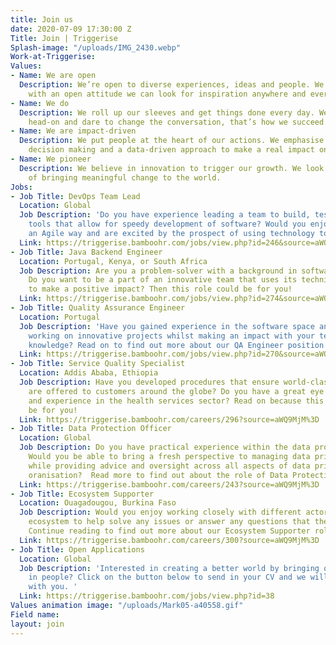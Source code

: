 ```yaml
---
title: Join us
date: 2020-07-09 17:30:00 Z
Title: Join | Triggerise
Splash-image: "/uploads/IMG_2430.webp"
Work-at-Triggerise: 
Values:
- Name: We are open
  Description: We’re open to diverse experiences, ideas and people. We believe that
    with an open attitude we can look for inspiration anywhere and everywhere.
- Name: We do
  Description: We roll up our sleeves and get things done every day. We tackle challenges
    head-on and dare to change the conversation, that’s how we succeed.
- Name: We are impact-driven
  Description: We put people at the heart of our actions. We emphasise evidence-based
    decision making and a data-driven approach to make a real impact on the ground.
- Name: We pioneer
  Description: We believe in innovation to trigger our growth. We look for new possibilities
    of bringing meaningful change to the world.
Jobs:
- Job Title: DevOps Team Lead
  Location: Global
  Job Description: 'Do you have experience leading a team to build, test & maintain
    tools that allow for speedy development of software? Would you enjoy working in
    an Agile way and are excited by the prospect of using technology to create impact. '
  Link: https://triggerise.bamboohr.com/jobs/view.php?id=246&source=aWQ9MjM%3D
- Job Title: Java Backend Engineer
  Location: Portugal, Kenya, or South Africa
  Job Description: Are you a problem-solver with a background in software development?
    Do you want to be a part of an innovative team that uses its technical skills
    to make a positive impact? Then this role could be for you!
  Link: https://triggerise.bamboohr.com/jobs/view.php?id=274&source=aWQ9MjM%3D
- Job Title: Quality Assurance Engineer
  Location: Portugal
  Job Description: 'Have you gained experience in the software space and want to continue
    working on innovative projects whilst making an impact with your tech skills &
    knowledge? Read on to find out more about our QA Engineer position! '
  Link: https://triggerise.bamboohr.com/jobs/view.php?id=270&source=aWQ9MjM%3D
- Job Title: Service Quality Specialist
  Location: Addis Ababa, Ethiopia
  Job Description: Have you developed procedures that ensure world-class services
    are offered to customers around the globe? Do you have a great eye for detail
    and experience in the health services sector? Read on because this role could
    be for you!
  Link: https://triggerise.bamboohr.com/careers/296?source=aWQ9MjM%3D
- Job Title: Data Protection Officer
  Location: Global
  Job Description: Do you have practical experience within the data protection space?
    Would you be able to bring a fresh perspective to managing data privacy risks,
    while providing advice and oversight across all aspects of data privacy in a global
    oranisation?  Read more to find out about the role of Data Protection Officer.
  Link: https://triggerise.bamboohr.com/careers/243?source=aWQ9MjM%3D
- Job Title: Ecosystem Supporter
  Location: Ouagadougou, Burkina Faso
  Job Description: Would you enjoy working closely with different actors in the Triggerise
    ecosystem to help solve any issues or answer any questions that they may have?
    Continue reading to find out more about our Ecosystem Supporter role!
  Link: https://triggerise.bamboohr.com/careers/300?source=aWQ9MjM%3D
- Job Title: Open Applications
  Location: Global
  Job Description: 'Interested in creating a better world by bringing out the best
    in people? Click on the button below to send in your CV and we will get in touch
    with you. '
  Link: https://triggerise.bamboohr.com/jobs/view.php?id=38
Values animation image: "/uploads/Mark05-a40558.gif"
Field name: 
layout: join
---
```


